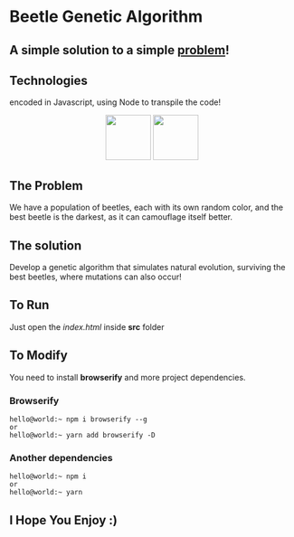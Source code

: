 # Beetle Genetic Algorithm

## A simple solution to a simple [problem](#the-problem)!

## Technologies
encoded in Javascript, using Node to transpile the code!
<p align="center">
  <img src="https://upload.wikimedia.org/wikipedia/commons/thumb/9/99/Unofficial_JavaScript_logo_2.svg/1200px-Unofficial_JavaScript_logo_2.svg.png" width="80"/>
  <img src="https://jaystack.com/wp-content/uploads/2015/12/nodejs-logo-e1497443346889.png" width="80"/>
</p>

## The Problem
We have a population of beetles, each with its own random color, and the best beetle is the darkest, as it can camouflage itself better.

## The solution
Develop a genetic algorithm that simulates natural evolution, surviving the best beetles, where mutations can also occur!

## To Run
Just open the *index.html* inside **src** folder

## To Modify
You need to install **browserify** and more project dependencies.

### Browserify
```console
hello@world:~ npm i browserify --g
or
hello@world:~ yarn add browserify -D
```

### Another dependencies
```console
hello@world:~ npm i
or
hello@world:~ yarn
```

## I Hope You Enjoy :)